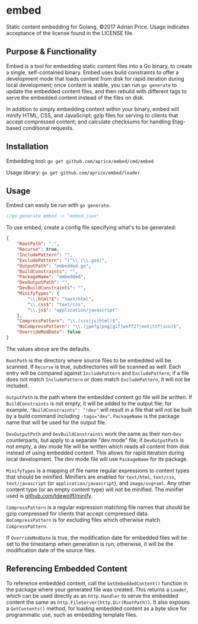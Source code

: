 # embed
Static content embedding for Golang, ©2017 Adrian Price. Usage indicates acceptance
of the license found in the LICENSE file.

## Purpose & Functionality
Embed is a tool for embedding static content files into a Go binary, to create
a single, self-contained binary. Embed uses build constraints to offer a development
mode that loads content from disk for rapid iteration during local development;
once content is stable, you can run `go generate` to update the embedded content
files, and then rebuild with different tags to serve the embedded content instead
of the files on disk.

In addition to simply embedding content within your binary, embed will minify
HTML, CSS, and JavaScript; gzip files for serving to clients that accept compressed
content; and calculate checksums for handling Etag-based conditional requests.

## Installation
Embedding tool: `go get github.com/aprice/embed/cmd/embed`

Usage library: `go get github.com/aprice/embed/loader`

## Usage
Embed can easily be run with `go generate`.

```go
//go:generate embed -c "embed.json"
```

To use embed, create a config file specifying what's to be generated:
```json
{
	"RootPath": ".",
	"Recurse": true,
	"IncludePattern": "",
	"ExcludePattern": "(^\\.|\\.go$)",
	"OutputPath": "embedded.go",
	"BuildConstraints": "",
	"PackageName": "embedded",
	"DevOutputPath": "",
	"DevBuildConstraints": "",
	"MinifyTypes": {
		"\\.html?$": "text/html",
		"\\.css$": "text/css",
		"\\.js$": "application/javascript"
	},
	"CompressPattern": "\\.(css|js|html)$",
	"NoCompressPattern": "\\.(jpe?g|png|gif|woff2?|eot|ttf|ico)$",
	"OverrideModDate": false
}
```

The values above are the defaults.

`RootPath` is the directory where source files to be embedded will be scanned.
If `Recurse` is true, subdirectories will be scanned as well. Each entry will
be compared against `IncludePattern` and `ExcludePattern`; if a file does not
match `IncludePattern` or does match `ExcludePattern`, it will not be included.

`OutputPath` is the path where the embedded content go file will be written. If
`BuildConstraints` is not empty, it will be added to the output file; for example,
`"BuildConstraints": "!dev"` will result in a file that will not be built by
a build command including `-tags="dev"`. `PackageName` is the package name that
will be used for the output file.

`DevOutputPath` and `DevBuildConstraints` work the same as their non-`Dev`
counterparts, but apply to a separate "dev mode" file; if `DevOutputPath` is not
empty, a dev mode file will be written which reads all content from disk instead
of using embedded content. This allows for rapid iteration during local development.
The dev mode file will use `PackageName` for its package.

`MinifyTypes` is a mapping of file name regular expressions to content types that
should be minified. Minifiers are enabled for `text/html`, `text/css`,
`text/javascript` (or `application/javascript`), and `image/svg+xml`. Any other
content type (or an empty content type) will not be minified. The minifier used
is [github.com/tdewolff/minify](https://github.com/tdewolff/minify).

`CompressPattern` is a regular expression matching file names that should be
gzip compressed for clients that accept compressed data. `NoCompressPattern`
is for excluding files which otherwise match `CompressPattern`.

If `OverrideModDate` is true, the modification date for embedded files will be
set to the timestamp when generation is run; otherwise, it will be the modification
date of the source files.

## Referencing Embedded Content
To reference embedded content, call the `GetEmbeddedContent()` function in the
package where your generated file was created. This returns a `Loader`, which
can be used directly as an `http.Handler` to serve the embedded content the
same as `http.FileServer(http.Dir(RootPath))`. It also exposes a `GetContents()`
method, for loading embedded content as a byte slice for programmatic use,
such as embedding template files.
